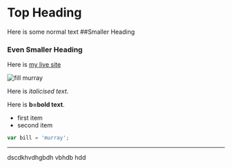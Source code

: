 
# Top Heading

Here is some normal text
##Smaller Heading
### Even Smaller Heading


Here is [my live site](http://fillmurray.com)

![fill murray](http://fillmurray.com/400/300)


Here is _italicised text_.

Here is __b=bold text__.

- first item
- second item


```javascript
var bill = 'murray';
```

__________


dscdkhvdhgbdh vbhdb hdd

